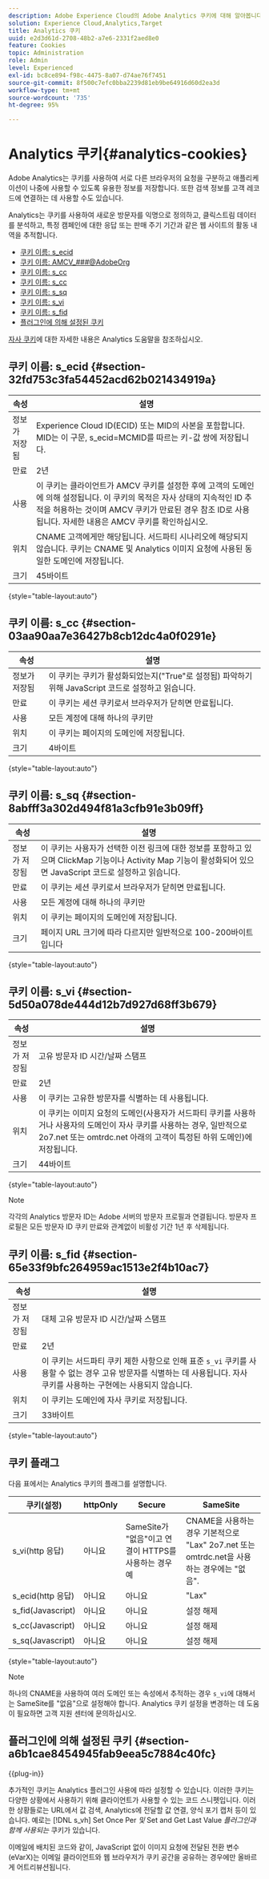 ```yaml
---
description: Adobe Experience Cloud의 Adobe Analytics 쿠키에 대해 알아봅니다.
solution: Experience Cloud,Analytics,Target
title: Analytics 쿠키
uuid: e2d3d61d-2708-48b2-a7e6-2331f2aed8e0
feature: Cookies
topic: Administration
role: Admin
level: Experienced
exl-id: bc8ce894-f98c-4475-8a07-d74ae76f7451
source-git-commit: 8f500c7efc0bba2239d81eb9be64916d60d2ea3d
workflow-type: tm+mt
source-wordcount: '735'
ht-degree: 95%

---
```


# Analytics 쿠키{#analytics-cookies}

Adobe Analytics는 쿠키를 사용하여 서로 다른 브라우저의 요청을 구분하고 애플리케이션이 나중에 사용할 수 있도록 유용한 정보를 저장합니다. 또한 검색 정보를 고객 레코드에 연결하는 데 사용할 수도 있습니다.

Analytics는 쿠키를 사용하여 새로운 방문자를 익명으로 정의하고, 클릭스트림 데이터를 분석하고, 특정 캠페인에 대한 응답 또는 판매 주기 기간과 같은 웹 사이트의 활동 내역을 추적합니다.

* [쿠키 이름: s_ecid](cookies-mc.md#section-32fd753c3fa54452acd62b021434919a)
* [쿠키 이름: AMCV_###@AdobeOrg](cookies-mc.md#section-a12aa2a9296940ae82d8921b381b8fb0)
* [쿠키 이름: s_cc](cookies-analytics.md#section-03aa90aa7e36427b8cb12dc4a0f0291e)
* [쿠키 이름: s_cc](cookies-analytics.md#section-03aa90aa7e36427b8cb12dc4a0f0291e)
* [쿠키 이름: s_sq](cookies-analytics.md#section-8abfff3a302d494f81a3cfb91e3b09ff)
* [쿠키 이름: s_vi](cookies-analytics.md#section-5d50a078de444d12b7d927d68ff3b679)
* [쿠키 이름: s_fid](cookies-analytics.md#section-65e33f9bfc264959ac1513e2f4b10ac7)
* [플러그인에 의해 설정된 쿠키](cookies-analytics.md#section-a6b1cae8454945fab9eea5c7884c40fc)

[자사 쿠키](cookies-first-party.md)에 대한 자세한 내용은 Analytics 도움말을 참조하십시오.

## 쿠키 이름: s_ecid {#section-32fd753c3fa54452acd62b021434919a}

| 속성 | 설명 |
|--- |--- |
| 정보가 저장됨 | Experience Cloud ID(ECID) 또는 MID의 사본을 포함합니다. MID는 이 구문, s_ecid=MCMID를 따르는 키-값 쌍에 저장됩니다. | `<ECID>` |
| 만료 | 2년 |
| 사용 | 이 쿠키는 클라이언트가 AMCV 쿠키를 설정한 후에 고객의 도메인에 의해 설정됩니다. 이 쿠키의 목적은 자사 상태의 지속적인 ID 추적을 허용하는 것이며 AMCV 쿠키가 만료된 경우 참조 ID로 사용됩니다. 자세한 내용은 AMCV 쿠키를 확인하십시오. |
| 위치 | CNAME 고객에게만 해당됩니다. 서드파티 시나리오에 해당되지 않습니다. 쿠키는 CNAME 및 Analytics 이미지 요청에 사용된 동일한 도메인에 저장됩니다. |
| 크기 | 45바이트 |

{style="table-layout:auto"}

## 쿠키 이름: s_cc {#section-03aa90aa7e36427b8cb12dc4a0f0291e}

| 속성 | 설명 |
|--- |--- |
| 정보가 저장됨 | 이 쿠키는 쿠키가 활성화되었는지(&quot;True&quot;로 설정됨) 파악하기 위해 JavaScript 코드로 설정하고 읽습니다. |
| 만료 | 이 쿠키는 세션 쿠키로서 브라우저가 닫히면 만료됩니다. |
| 사용 | 모든 계정에 대해 하나의 쿠키만 |
| 위치 | 이 쿠키는 페이지의 도메인에 저장됩니다. |
| 크기 | 4바이트 |

{style="table-layout:auto"}

## 쿠키 이름: s_sq {#section-8abfff3a302d494f81a3cfb91e3b09ff}

| 속성 | 설명 |
|--- |--- |
| 정보가 저장됨 | 이 쿠키는 사용자가 선택한 이전 링크에 대한 정보를 포함하고 있으며 ClickMap 기능이나 Activity Map 기능이 활성화되어 있으면 JavaScript 코드로 설정하고 읽습니다. |
| 만료 | 이 쿠키는 세션 쿠키로서 브라우저가 닫히면 만료됩니다. |
| 사용 | 모든 계정에 대해 하나의 쿠키만 |
| 위치 | 이 쿠키는 페이지의 도메인에 저장됩니다. |
| 크기 | 페이지 URL 크기에 따라 다르지만 일반적으로 100-200바이트입니다 |

{style="table-layout:auto"}

## 쿠키 이름: s_vi {#section-5d50a078de444d12b7d927d68ff3b679}

| 속성 | 설명 |
|--- |--- |
| 정보가 저장됨 | 고유 방문자 ID 시간/날짜 스탬프 |
| 만료 | 2년 |
| 사용 | 이 쿠키는 고유한 방문자를 식별하는 데 사용됩니다. |
| 위치 | 이 쿠키는 이미지 요청의 도메인(사용자가 서드파티 쿠키를 사용하거나 사용자의 도메인이 자사 쿠키를 사용하는 경우, 일반적으로 2o7.net 또는 omtrdc.net 아래의 고객이 특정된 하위 도메인)에 저장됩니다. |
| 크기 | 44바이트 |

{style="table-layout:auto"}

>[!NOTE]
>
>각각의 Analytics 방문자 ID는 Adobe 서버의 방문자 프로필과 연결됩니다. 방문자 프로필은 모든 방문자 ID 쿠키 만료와 관계없이 비활성 기간 1년 후 삭제됩니다.

## 쿠키 이름: s_fid {#section-65e33f9bfc264959ac1513e2f4b10ac7}

| 속성 | 설명 |
|--- |--- |
| 정보가 저장됨 | 대체 고유 방문자 ID 시간/날짜 스탬프 |
| 만료 | 2년 |
| 사용 | 이 쿠키는 서드파티 쿠키 제한 사항으로 인해 표준  `s_vi` 쿠키를 사용할 수 없는 경우 고유 방문자를 식별하는 데 사용됩니다. 자사 쿠키를 사용하는 구현에는 사용되지 않습니다. |
| 위치 | 이 쿠키는 도메인에 자사 쿠키로 저장됩니다. |
| 크기 | 33바이트 |

{style="table-layout:auto"}

## 쿠키 플래그

다음 표에서는 Analytics 쿠키의 플래그를 설명합니다.

| 쿠키(설정) | httpOnly | Secure | SameSite |
|--- |--- |--- |--- |
| s_vi(http 응답) | 아니요 | SameSite가 &quot;없음&quot;이고 연결이 HTTPS를 사용하는 경우 예 | CNAME을 사용하는 경우 기본적으로 &quot;Lax&quot; 2o7.net 또는 omtrdc.net을 사용하는 경우에는 &quot;없음&quot;. |
| s_ecid(http 응답) | 아니요 | 아니요 | &quot;Lax&quot; |
| s_fid(Javascript) | 아니요 | 아니요 | 설정 해제 |
| s_cc(Javascript) | 아니요 | 아니요 | 설정 해제 |
| s_sq(Javascript) | 아니요 | 아니요 | 설정 해제 |

{style="table-layout:auto"}

>[!NOTE]
>
>하나의 CNAME을 사용하여 여러 도메인 또는 속성에서 추적하는 경우 `s_vi`에 대해서는 SameSite를 &quot;없음&quot;으로 설정해야 합니다. Analytics 쿠키 설정을 변경하는 데 도움이 필요하면 고객 지원 센터에 문의하십시오.

## 플러그인에 의해 설정된 쿠키 {#section-a6b1cae8454945fab9eea5c7884c40fc}

{{plug-in}}

추가적인 쿠키는 Analytics 플러그인 사용에 따라 설정할 수 있습니다. 이러한 쿠키는 다양한 상황에서 사용하기 위해 클라이언트가 사용할 수 있는 코드 스니펫입니다. 이러한 상황들로는 URL에서 값 검색, Analytics에 전달할 값 연결, 양식 포기 캡처 등이 있습니다. 예로는 [!DNL s_vh] Set Once Per *및* Set and Get Last Value *플러그인과 함께 사용되는* 쿠키가 있습니다.

이메일에 배치된 코드와 같이, JavaScript 없이 이미지 요청에 전달된 전환 변수(eVarX)는 이메일 클라이언트와 웹 브라우저가 쿠키 공간을 공유하는 경우에만 올바르게 어트리뷰션됩니다.
